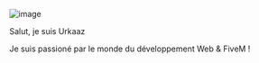 ![image](https://user-images.githubusercontent.com/85438965/185787899-559a7e57-3e18-4763-8e22-4cf50aa04d6c.png)



Salut, je suis Urkaaz


Je suis passioné par le monde du développement Web & FiveM ! 
